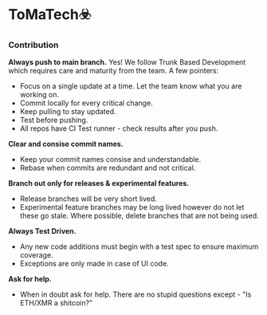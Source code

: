 # ToMaTech☣️

### Contribution

<b>Always push to main branch.</b>
Yes! We follow Trunk Based Development which requires care and maturity from the team. A few pointers:

- Focus on a single update at a time. Let the team know what you are working on.
- Commit locally for every critical change.
- Keep pulling to stay updated.
- Test before pushing.
- All repos have CI Test runner - check results after you push.

<b>Clear and consise commit names.</b>

- Keep your commit names consise and understandable.
- Rebase when commits are redundant and not critical.

<b>Branch out only for releases & experimental features.</b>

- Release branches will be very short lived. 
- Experimental feature branches may be long lived however do not let these go stale. Where possible, delete branches that are not being used. 

<b>Always Test Driven.</b>

- Any new code additions must begin with a test spec to ensure maximum coverage. 
- Exceptions are only made in case of UI code.

<b>Ask for help.</b>
- When in doubt ask for help. There are no stupid questions except - "Is ETH/XMR a shitcoin?"
